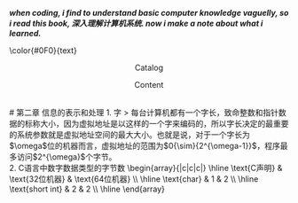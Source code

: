 ___when coding, i find to understand basic computer knowledge vaguelly, so i read this book, 深入理解计算机系统. now i make a note about what i learned.___

\color{#0F0}{text}

<p align="center"> Catalog </p>




<p align="center"> Content </p> </br>
# 第二章 信息的表示和处理
1. 字
> 每台计算机都有一个字长，致命整数和指针数据的标称大小，因为虚拟地址是以这样的一个字来编码的，所以字长决定的最重要的系统参数就是虚拟地址空间的最大大小。也就是说，对于一个字长为$\omega$位的机器而言，虚拟地址的范围为$0{\sim}{2^{\omega-1}}$，程序最多访问$2^{\omega}$个字节。 </br>
2. C语言中数字数据类型的字节数
\begin{array}{|c|c|c|}
\hline
\text{C声明} & \text{32位机器} & \text{64位机器} \\
\hline
\text{char} & 1             & 2 \\
\hline
\text{short int} & 2        & 2 \\
\hline
\end{array}
